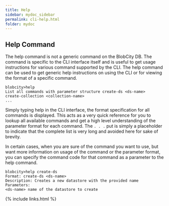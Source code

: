 ```yaml
---
title: Help
sidebar: mydoc_sidebar
permalink: cli-help.html
folder: mydoc
---
```


## Help Command

The help command is not a generic command on the BlobCity DB. The command is specific to the CLI interface itself and is useful to get usage instructions for various command supported by the CLI. The help command can be used to get generic help instructions on using the CLI or for viewing the format of a specific command.

```
blobcity>help
List all commands with parameter structure create-ds <ds-name>
create-collection <collection-name>
...
```
Simply typing help in the CLI interface, the format specification for all commands is displayed. This acts as a very quick reference for you to lookup all available commands and get a high level understanding of the parameter format for each command. The `. . .` put is simply a placeholder to indicate that the complete list is very long and avoided here for sake of brevity.

In certain cases, when you are sure of the command you want to use, but want more information on usage of the command or the parameter format, you can specify the command code for that command as a parameter to the help command.
```
blobcity>help create-ds
Format: create-ds <ds-name>
Description: Creates a new datastore with the provided name
Parameters:
<ds-name> name of the datastore to create
```

{% include links.html %}